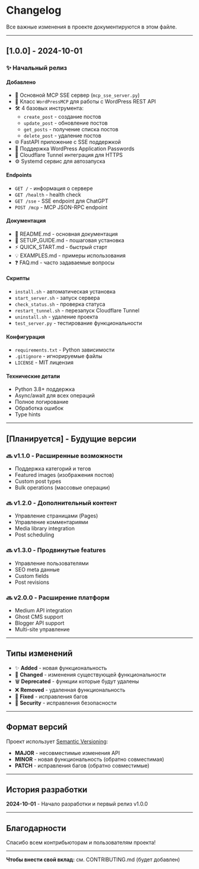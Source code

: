# Changelog

Все важные изменения в проекте документируются в этом файле.

---

## [1.0.0] - 2024-10-01

### ✨ Начальный релиз

#### Добавлено
- 🎯 Основной MCP SSE сервер (`mcp_sse_server.py`)
- 🔧 Класс `WordPressMCP` для работы с WordPress REST API
- 🛠️ 4 базовых инструмента:
  - `create_post` - создание постов
  - `update_post` - обновление постов
  - `get_posts` - получение списка постов
  - `delete_post` - удаление постов
- 🌐 FastAPI приложение с SSE поддержкой
- 🔐 Поддержка WordPress Application Passwords
- 📡 Cloudflare Tunnel интеграция для HTTPS
- ⚙️ Systemd сервис для автозапуска

#### Endpoints
- `GET /` - информация о сервере
- `GET /health` - health check
- `GET /sse` - SSE endpoint для ChatGPT
- `POST /mcp` - MCP JSON-RPC endpoint

#### Документация
- 📖 README.md - основная документация
- 🚀 SETUP_GUIDE.md - пошаговая установка
- ⚡ QUICK_START.md - быстрый старт
- 💡 EXAMPLES.md - примеры использования
- ❓ FAQ.md - часто задаваемые вопросы

#### Скрипты
- `install.sh` - автоматическая установка
- `start_server.sh` - запуск сервера
- `check_status.sh` - проверка статуса
- `restart_tunnel.sh` - перезапуск Cloudflare Tunnel
- `uninstall.sh` - удаление проекта
- `test_server.py` - тестирование функциональности

#### Конфигурация
- `requirements.txt` - Python зависимости
- `.gitignore` - игнорируемые файлы
- `LICENSE` - MIT лицензия

#### Технические детали
- Python 3.8+ поддержка
- Async/await для всех операций
- Полное логирование
- Обработка ошибок
- Type hints

---

## [Планируется] - Будущие версии

### 🔜 v1.1.0 - Расширенные возможности
- Поддержка категорий и тегов
- Featured images (изображения постов)
- Custom post types
- Bulk operations (массовые операции)

### 🔜 v1.2.0 - Дополнительный контент
- Управление страницами (Pages)
- Управление комментариями
- Media library integration
- Post scheduling

### 🔜 v1.3.0 - Продвинутые features
- Управление пользователями
- SEO meta данные
- Custom fields
- Post revisions

### 🔜 v2.0.0 - Расширение платформ
- Medium API integration
- Ghost CMS support
- Blogger API support
- Multi-site управление

---

## Типы изменений

- ✨ **Added** - новая функциональность
- 🔄 **Changed** - изменения существующей функциональности
- 🗑️ **Deprecated** - функции которые будут удалены
- ❌ **Removed** - удаленная функциональность
- 🐛 **Fixed** - исправления багов
- 🔐 **Security** - исправления безопасности

---

## Формат версий

Проект использует [Semantic Versioning](https://semver.org/):
- **MAJOR** - несовместимые изменения API
- **MINOR** - новая функциональность (обратно совместимая)
- **PATCH** - исправления багов (обратно совместимые)

---

## История разработки

**2024-10-01** - Начало разработки и первый релиз v1.0.0

---

## Благодарности

Спасибо всем контрибьюторам и пользователям проекта!

---

**Чтобы внести свой вклад:** см. CONTRIBUTING.md (будет добавлен)

